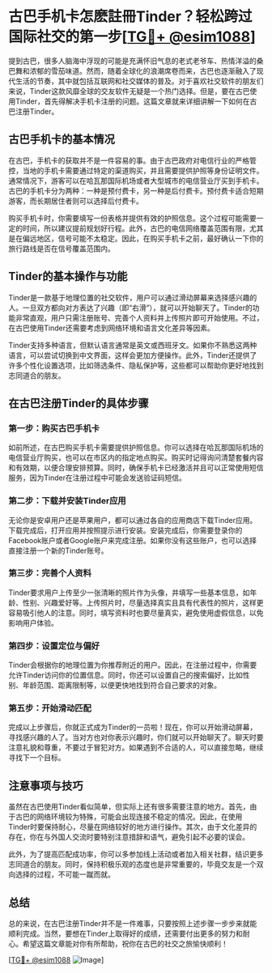 # 古巴手机卡怎麽註冊Tinder？轻松跨过国际社交的第一步[[TG💪+ @esim1088](https://t.me/s/esim1088)]

提到古巴，很多人脑海中浮现的可能是充满怀旧气息的老式老爷车、热情洋溢的桑巴舞和浓郁的雪茄味道。然而，随着全球化的浪潮席卷而来，古巴也逐渐融入了现代生活的节奏，其中就包括互联网和社交媒体的普及。对于喜欢社交软件的朋友们来说，Tinder这款风靡全球的交友软件无疑是一个热门选择。但是，要在古巴使用Tinder，首先得解决手机卡注册的问题。这篇文章就来详细讲解一下如何在古巴注册Tinder。

## 古巴手机卡的基本情况

在古巴，手机卡的获取并不是一件容易的事。由于古巴政府对电信行业的严格管控，当地的手机卡需要通过特定的渠道购买，并且需要提供护照等身份证明文件。通常情况下，游客可以在哈瓦那国际机场或者大型城市的电信营业厅买到手机卡。古巴的手机卡分为两种：一种是预付费卡，另一种是后付费卡。预付费卡适合短期游客，而长期居住者则可以选择后付费卡。

购买手机卡时，你需要填写一份表格并提供有效的护照信息。这个过程可能需要一定的时间，所以建议提前规划好行程。此外，古巴的电信网络覆盖范围有限，尤其是在偏远地区，信号可能不太稳定。因此，在购买手机卡之前，最好确认一下你的旅行路线是否在信号覆盖范围内。

## Tinder的基本操作与功能

Tinder是一款基于地理位置的社交软件，用户可以通过滑动屏幕来选择感兴趣的人。一旦双方都向对方表达了兴趣（即“右滑”），就可以开始聊天了。Tinder的功能非常直观，用户只需注册账号、完善个人资料并上传照片即可开始使用。不过，在古巴使用Tinder还需要考虑到网络环境和语言文化差异等因素。

Tinder支持多种语言，但默认语言通常是英文或西班牙文。如果你不熟悉这两种语言，可以尝试切换到中文界面，这样会更加方便操作。此外，Tinder还提供了许多个性化设置选项，比如筛选条件、隐私保护等，这些都可以帮助你更好地找到志同道合的朋友。

## 在古巴注册Tinder的具体步骤

### 第一步：购买古巴手机卡

如前所述，在古巴购买手机卡需要提供护照信息。你可以选择在哈瓦那国际机场的电信营业厅购买，也可以在市区内的指定地点购买。购买时记得询问清楚套餐内容和有效期，以便合理安排预算。同时，确保手机卡已经激活并且可以正常使用短信服务，因为Tinder在注册过程中可能会发送验证码短信。

### 第二步：下载并安装Tinder应用

无论你是安卓用户还是苹果用户，都可以通过各自的应用商店下载Tinder应用。下载完成后，打开应用并按照提示进行安装。安装完成后，你需要登录你的Facebook账户或者Google账户来完成注册。如果你没有这些账户，也可以选择直接注册一个新的Tinder账号。

### 第三步：完善个人资料

Tinder要求用户上传至少一张清晰的照片作为头像，并填写一些基本信息，如年龄、性别、兴趣爱好等。上传照片时，尽量选择真实且具有代表性的照片，这样更容易吸引他人的注意。同时，填写资料时也要尽量真实，避免使用虚假信息，以免影响用户体验。

### 第四步：设置定位与偏好

Tinder会根据你的地理位置为你推荐附近的用户。因此，在注册过程中，你需要允许Tinder访问你的位置信息。同时，你还可以设置自己的搜索偏好，比如性别、年龄范围、距离限制等，以便更快地找到符合自己要求的对象。

### 第五步：开始滑动匹配

完成以上步骤后，你就正式成为Tinder的一员啦！现在，你可以开始滑动屏幕，寻找感兴趣的人了。当对方也对你表示兴趣时，你们就可以开始聊天了。聊天时要注意礼貌和尊重，不要过于冒犯对方。如果遇到不合适的人，可以直接忽略，继续寻找下一个目标。

## 注意事项与技巧

虽然在古巴使用Tinder看似简单，但实际上还有很多需要注意的地方。首先，由于古巴的网络环境较为特殊，可能会出现连接不稳定的情况。因此，在使用Tinder时要保持耐心，尽量在网络较好的地方进行操作。其次，由于文化差异的存在，你在与外国人交流时要特别注意措辞和语气，避免引起不必要的误会。

此外，为了提高匹配成功率，你可以多参加线上活动或者加入相关社群，结识更多志同道合的朋友。同时，保持积极乐观的态度也是非常重要的，毕竟交友是一个双向选择的过程，不可能一蹴而就。

## 总结

总的来说，在古巴注册Tinder并不是一件难事，只要按照上述步骤一步步来就能顺利完成。当然，要想在Tinder上取得好的成绩，还需要付出更多的努力和耐心。希望这篇文章能对你有所帮助，祝你在古巴的社交之旅愉快顺利！

[[TG💪+ @esim1088](https://t.me/s/esim1088) ![Image](https://i.postimg.cc/4NQfJmqS/Snipaste-2025-05-13-00-14-12.png)]